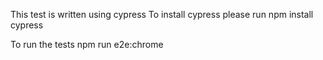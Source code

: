 This test is written using cypress
To install cypress please run
npm install cypress

To run the tests
npm run e2e:chrome
